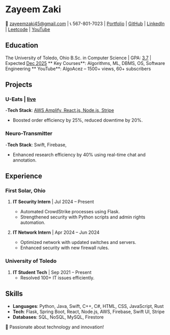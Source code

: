 # Zayeem Zaki 
📧 zayeemzaki45@gmail.com | 📞 567-801-7023 | [Portfolio](https://zayeemzaki.github.io/my-portfolio/) | [GitHub](https://github.com/ZayeemZaki/) | [LinkedIn](https://www.linkedin.com/in/zayeem-zaki/) | [Leetcode](https://leetcode.com/u/zayeem_zaki/) | [YouTube](https://www.youtube.com/@AlgoAcez)

## Education
The University of Toledo, Ohio
B.Sc. in Computer Science | GPA: <ins>3.7</ins> | Expected <ins>Dec 2025</ins>
**  Key Courses**: Algorithms, ML, DBMS, OS, Software Engineering
**  YouTube**: AlgoAcez – 1500+ views, 60+ subscribers

## Projects
### U-Eats | [live](https://main.d20ukwqpkslt8j.amplifyapp.com/)
-**Tech Stack**: <ins>AWS Amplify, React.js, Node.js, Stripe</ins>
-  Boosted order efficiency by 25%, reduced downtime by 20%.


### Neuro-Transmitter
-**Tech Stack**: Swift, Firebase,
-  Enhanced research efficiency by 40% using real-time chat and annotation.

  
## Experience
### First Solar, Ohio
1. **IT Security Intern** | Jul 2024 – Present
    - Automated CrowdStrike processes using Flask.
    - Strengthened security with Python scripts and admin rights automation.

2. **IT Network Intern** | Apr 2024 – Jun 2024
    - Optimized network with updated switches and servers.
    - Enhanced security with new firewall rules.

### University of Toledo
1. **IT Student Tech** | Sep 2021 – Present
    - Resolved 100+ IT issues efficiently.

## Skills
- **Languages**: Python, Java, Swift, C++, C#, HTML, CSS, JavaScript, Rust
- **Tech**: Flask, Spring Boot, React, Node.js, AWS, Firebase, Swift UI, Stripe
- **Databases**: SQL, NoSQL, MySQL, Firestore

🚀 Passionate about technology and innovation!

